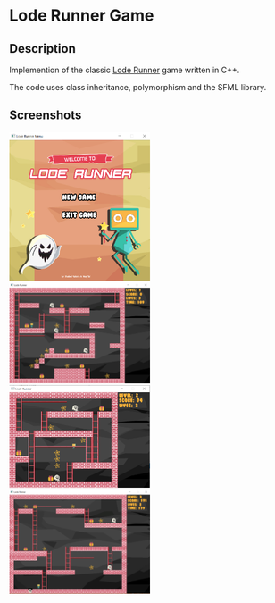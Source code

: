 # Lode Runner Game
## Description
Implemention of the classic [Lode Runner](https://en.wikipedia.org/wiki/Lode_Runner) game written in C++.

The code uses class inheritance, polymorphism and the SFML library.


## Screenshots
<img src="images/lode_runner_menu.png" width="50%" height="50%">
<img src="images/level_1.PNG" width="50%" height="50%">
<img src="images/level_2.PNG" width="50%" height="50%">
<img src="images/level_3.png" width="50%" height="50%">